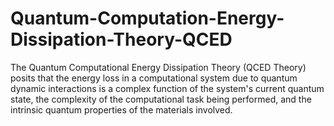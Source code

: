 # Quantum-Computation-Energy-Dissipation-Theory-QCED
The Quantum Computational Energy Dissipation Theory (QCED Theory) posits that the energy loss in a computational system due to quantum dynamic interactions is a complex function of the system's current quantum state, the complexity of the computational task being performed, and the intrinsic quantum properties of the materials involved. 
